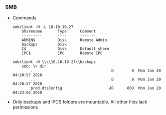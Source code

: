 ### SMB

- Commands
	
	```
	smbclient -N -L 10.10.10.27
		Sharename       Type      Comment
		---------       ----      -------
		ADMIN$          Disk      Remote Admin
		backups         Disk
		C$              Disk      Default share
		IPC$            IPC       Remote IPC
	```
	
	```
	smbclient -N \\\\10.10.10.27\\backups
		smb: \> dir
			.                                   D        0  Mon Jan 20 04:20:57 2020
			..                                  D        0  Mon Jan 20 04:20:57 2020
			prod.dtsConfig                     AR      609  Mon Jan 20 04:23:02 2020
	```
	
- Only backups and IPC$ folders are mountable. All other files lack permissions
